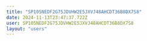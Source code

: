 ```yaml
---
title: "SP105NEDF2G75JDVHW2E5JXVJ48AHCDT36B8DX7S8"
date: 2024-11-13T23:47:37.722Z
user: SP105NEDF2G75JDVHW2E5JXVJ48AHCDT36B8DX7S8
layout: "users"
---
```

    